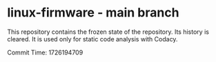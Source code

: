 # linux-firmware - main branch

This repository contains the frozen state of the repository.
Its history is cleared. It is used only for static code
analysis with Codacy.

Commit Time: 1726194709